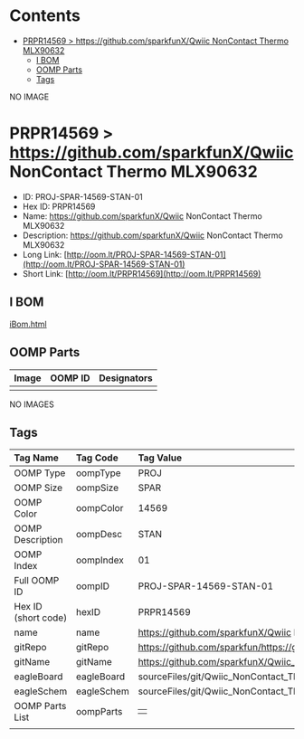 



Contents
========

* [PRPR14569 > https://github.com/sparkfunX/Qwiic NonContact Thermo MLX90632](#prpr14569--httpsgithubcomsparkfunxqwiic-noncontact-thermo-mlx90632)
	* [I BOM](#i-bom)
	* [OOMP Parts](#oomp-parts)
	* [Tags](#tags)
  
NO IMAGE  
# PRPR14569 > https://github.com/sparkfunX/Qwiic NonContact Thermo MLX90632

- ID: PROJ-SPAR-14569-STAN-01
- Hex ID: PRPR14569
- Name: https://github.com/sparkfunX/Qwiic NonContact Thermo MLX90632
- Description: https://github.com/sparkfunX/Qwiic NonContact Thermo MLX90632
- Long Link: [http://oom.lt/PROJ-SPAR-14569-STAN-01](http://oom.lt/PROJ-SPAR-14569-STAN-01)
- Short Link: [http://oom.lt/PRPR14569](http://oom.lt/PRPR14569)

## I BOM
  
[iBom.html](https://htmlpreview.github.io/?https://github.com/oomlout/oomlout_OOMP_projects_V2/blob/main/PROJ/SPAR/14569/STAN/01/ibom.html)
## OOMP Parts
  

|Image|OOMP ID|Designators|
| :--- | :--- | :--- |
||||
  
NO IMAGES  
## Tags
  

|Tag Name|Tag Code|Tag Value|
| :--- | :--- | :--- |
|OOMP Type|oompType|PROJ|
|OOMP Size|oompSize|SPAR|
|OOMP Color|oompColor|14569|
|OOMP Description|oompDesc|STAN|
|OOMP Index|oompIndex|01|
|Full OOMP ID|oompID|PROJ-SPAR-14569-STAN-01|
|Hex ID (short code)|hexID|PRPR14569|
|name|name|https://github.com/sparkfunX/Qwiic NonContact Thermo MLX90632|
|gitRepo|gitRepo|https://github.com/sparkfun/https://github.com/sparkfunX/Qwiic_NonContact_Thermo_MLX90632|
|gitName|gitName|https://github.com/sparkfunX/Qwiic_NonContact_Thermo_MLX90632|
|eagleBoard|eagleBoard|sourceFiles/git/Qwiic_NonContact_Thermo_MLX90632/Hardware/Qwiic_NonContact_Thermo_MLX90632.brd|
|eagleSchem|eagleSchem|sourceFiles/git/Qwiic_NonContact_Thermo_MLX90632/Hardware/Qwiic_NonContact_Thermo_MLX90632.sch|
|OOMP Parts List|oompParts|<table><tr><td></td></tr></table>|
||||
